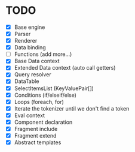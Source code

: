 # TODO

* [x] Base engine
* [x] Parser
* [x] Renderer
* [x] Data binding
* [ ] Functions (add more...)
* [x] Base Data context
* [x] Extended Data context (auto call getters)
* [x] Query resolver
* [x] DataTable
* [x] SelectItemsList (KeyValuePair[])
* [x] Conditions (if/elseif/else)
* [x] Loops (foreach, for)
* [x] Iterate the tokenizer until we don't find a token
* [x] Eval context
* [x] Component declaration
* [x] Fragment include
* [x] Fragment extend
* [x] Abstract templates